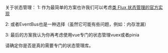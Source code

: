 关于状态管理：
1: 作为最简单的方案也许我们可以考虑[类 Flux 状态管理的官方实现](https://cn.vuejs.org/v2/guide/state-management.html#%E7%B1%BB-Flux-%E7%8A%B6%E6%80%81%E7%AE%A1%E7%90%86%E7%9A%84%E5%AE%98%E6%96%B9%E5%AE%9E%E7%8E%B0)

2: 或者EventBus也是一种选择（虽然它可能有些问题，例如：内存泄漏）

3: 最后的方案我认为你再考虑使用vue专门的状态管理vuex或者pinia


请确定你是否是真的需要专门的状态管理库。